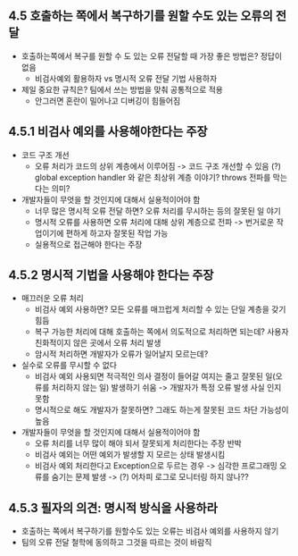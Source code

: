 ## 4.5 호출하는 쪽에서 복구하기를 원할 수도 있는 오류의 전달
- 호출하는쪽에서 복구를 원할 수 도 있는 오류 전달할 때 가장 좋은 방법은? 정답이 없음
  - 비검사예외 활용하자 vs 명시적 오류 전달 기법 사용하자
- 제일 중요한 규칙은? 팀에서 쓰는 방법을 맞춰 공통적으로 적용
  - 안그러면 혼란이 밀어나고 디버깅이 힘들어짐

## 4.5.1 비검사 예외를 사용해야한다는 주장
- 코드 구조 개선
  - 오류 처리가 코드의 상위 계층에서 이루어짐 -> 코드 구조 개선할 수 있음
    (?) global exception handler 와 같은 최상위 계층 이야기? throws 전파를 막는다는 의미?
- 개발자들이 무엇을 할 것인지에 대해서 실용적이어야 함
  - 너무 많은 명시적 오류 전달 하면? 오류 처리를 무시하는 등의 잘못된 일 야기
  - 명시적 오류를 사용하면 오류 처리에 대해 상위 계층으로 전파 -> 번거로운 작업이기에 편하게 하고자 잘못된 작업 가능
  - 실용적으로 접근해야 한다는 주장

## 4.5.2 명시적 기법을 사용해야 한다는 주장
- 매끄러운 오류 처리
  - 비검사 예외 사용하면? 모든 오류를 매끄럽게 처리할 수 있는 단일 계층을 갖기 힘듬
  - 복구 가능한 처리에 대해 호출하는 쪽에서 의도적으로 처리하면 되는데? 사용자 친화적이지 않은 곳에서 오류 처리 발생
  - 암시적 처리하면 개발자가 오류가 일어날지 모르는데?
- 실수로 오류를 무시할 수 없다
  - 비검사 예외 사용되면 적극적인 의사 결정이 들어갈 여지는 줄고 잘못된 일(오류를 처리하지 않는 일) 발생하기 쉬움 -> 개발자가 특정 오류 발생 사실 인지 못함
  - 명시적으로 해도 개발자가 잘못하면? 그래도 하는게 잘못된 코드 차단 가능성이 높음
- 개발자들이 무엇을 할 것인지에 대해서 실용적이어야 함
  - 오류 처리를 너무 많이 해야 되서 잘못되게 처리한다는 주장 반박
  - 비검사 예외는 어떤 예외가 발생할 지 모르는 상태 발생시킴
  - 비검사 예외 처리한다고 Exception으로 두르는 경우 -> 심각한 프로그래밍 오류를 숨기는 문제 발생 -> (?) 어차피 로그로 모니터링 하지 않나??

## 4.5.3 필자의 의견: 명시적 방식을 사용하라
- 호출하는 쪽에서 복구하기를 원할수도 있는 오류는 비검사 예외를 사용하지 않기
- 팀의 오류 전달 철학에 동의하고 그것을 따르는 것이 바람직